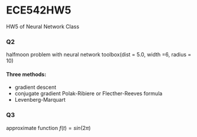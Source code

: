 # ECE542HW5
HW5 of Neural Network Class

### Q2
halfmoon problem with neural network toolbox(dist = 5.0, width =6, radius = 10)
#### Three methods:
* gradient descent
* conjugate gradient Polak-Ribiere or Flecther-Reeves formula
* Levenberg-Marquart

### Q3
approximate function $f(t) = sin(2\pi)$
